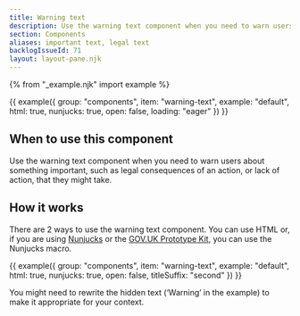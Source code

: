 ```yaml
---
title: Warning text
description: Use the warning text component when you need to warn users about something important, such as legal consequences of an action, or lack of action, that they might take
section: Components
aliases: important text, legal text
backlogIssueId: 71
layout: layout-pane.njk
---
```


{% from "_example.njk" import example %}

{{ example({ group: "components", item: "warning-text", example: "default", html: true, nunjucks: true, open: false, loading: "eager" }) }}

## When to use this component

Use the warning text component when you need to warn users about something important, such as legal consequences of an action, or lack of action, that they might&nbsp;take.

## How it works

There are 2 ways to use the warning text component. You can use HTML or, if you are using [Nunjucks](https://mozilla.github.io/nunjucks/) or the [GOV.UK Prototype Kit](https://prototype-kit.service.gov.uk), you can use the Nunjucks macro.

{{ example({ group: "components", item: "warning-text", example: "default", html: true, nunjucks: true, open: false, titleSuffix: "second" }) }}

You might need to rewrite the hidden text (‘Warning’ in the example) to make it appropriate for your context.
